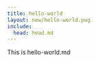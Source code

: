 ```yaml
---
title: hello-world
layout: new/hello-world.pug
include:
  head: head.md
---
```


This is hello-world.md